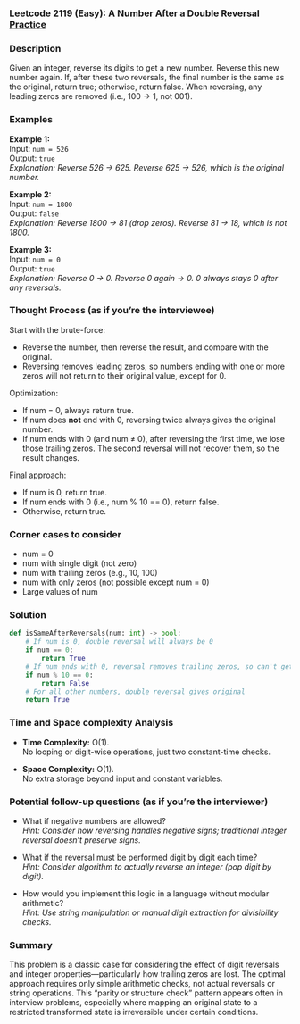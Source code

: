 ### Leetcode 2119 (Easy): A Number After a Double Reversal [Practice](https://leetcode.com/problems/a-number-after-a-double-reversal)

### Description  
Given an integer, reverse its digits to get a new number. Reverse this new number again. If, after these two reversals, the final number is the same as the original, return true; otherwise, return false. When reversing, any leading zeros are removed (i.e., 100 → 1, not 001).

### Examples  

**Example 1:**  
Input: `num = 526`  
Output: `true`  
*Explanation: Reverse 526 → 625. Reverse 625 → 526, which is the original number.*

**Example 2:**  
Input: `num = 1800`  
Output: `false`  
*Explanation: Reverse 1800 → 81 (drop zeros). Reverse 81 → 18, which is not 1800.*

**Example 3:**  
Input: `num = 0`  
Output: `true`  
*Explanation: Reverse 0 → 0. Reverse 0 again → 0. 0 always stays 0 after any reversals.*

### Thought Process (as if you’re the interviewee)  

Start with the brute-force: 
- Reverse the number, then reverse the result, and compare with the original.
- Reversing removes leading zeros, so numbers ending with one or more zeros will not return to their original value, except for 0.

Optimization:
- If num = 0, always return true.
- If num does **not** end with 0, reversing twice always gives the original number.
- If num ends with 0 (and num ≠ 0), after reversing the first time, we lose those trailing zeros. The second reversal will not recover them, so the result changes.

Final approach:  
- If num is 0, return true.
- If num ends with 0 (i.e., num % 10 == 0), return false.
- Otherwise, return true.

### Corner cases to consider  
- num = 0
- num with single digit (not zero)
- num with trailing zeros (e.g., 10, 100)
- num with only zeros (not possible except num = 0)
- Large values of num

### Solution

```python
def isSameAfterReversals(num: int) -> bool:
    # If num is 0, double reversal will always be 0
    if num == 0:
        return True
    # If num ends with 0, reversal removes trailing zeros, so can't get original back
    if num % 10 == 0:
        return False
    # For all other numbers, double reversal gives original
    return True
```

### Time and Space complexity Analysis  

- **Time Complexity:** O(1).  
  No looping or digit-wise operations, just two constant-time checks.

- **Space Complexity:** O(1).  
  No extra storage beyond input and constant variables.

### Potential follow-up questions (as if you’re the interviewer)  

- What if negative numbers are allowed?  
  *Hint: Consider how reversing handles negative signs; traditional integer reversal doesn’t preserve signs.*

- What if the reversal must be performed digit by digit each time?  
  *Hint: Consider algorithm to actually reverse an integer (pop digit by digit).*

- How would you implement this logic in a language without modular arithmetic?  
  *Hint: Use string manipulation or manual digit extraction for divisibility checks.*

### Summary
This problem is a classic case for considering the effect of digit reversals and integer properties—particularly how trailing zeros are lost. The optimal approach requires only simple arithmetic checks, not actual reversals or string operations. This “parity or structure check” pattern appears often in interview problems, especially where mapping an original state to a restricted transformed state is irreversible under certain conditions.